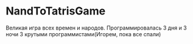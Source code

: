 # NandToTatrisGame
Великая игра всех времен и народов. Программировалась 3 дня и 3 ночи 3 крутыми программистами(Игорем, пока все спали)